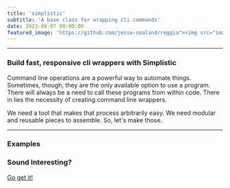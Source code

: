 ```yaml
---
title: 'simplistic'
subtitle: 'A base class for wrapping cli commands'
date: 2023-08-07 00:00:00
featured_image: 'https://github.com/jesse-sealand/reggia"><img src="images/abstract-paper-1600-400.svg" width="100%"'
---
```



---
### Build fast, responsive cli wrappers with Simplistic

Command line operations are a powerful way to automate things. Sometimes, though, they are the only available option to use a program. There will always be a need to call these programs from within code. There in lies the necessity of creating command line wrappers.

We need a tool that makes that process arbitrarily easy. We need modular and reusable pieces to assemble. So, let's make those.

---

### Examples




### Sound Interesting? 
[Go get it!](https://github.com/jesse-sealand/simplistic)
